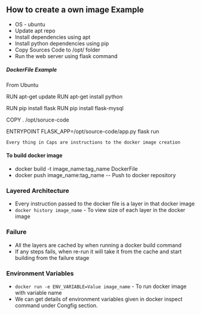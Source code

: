## How to create a own image Example
- OS - ubuntu
- Update apt repo
- Install dependencies using apt
- Install python dependencies using pip
- Copy Sources Code to /opt/ folder
- Run the web server using flask command

##### DockerFile Example
From Ubuntu

RUN apt-get update
RUN apt-get install python

RUN pip install flask
RUN pip install flask-mysql

COPY . /opt/soruce-code

ENTRYPOINT FLASK_APP=/opt/source-code/app.py flask run

`Every thing in Caps are instructions to the docker image creation`

#### To build docker image

- docker build -t image_name:tag_name DockerFile
- docker push image_name:tag_name  -- Push to docker repository

### Layered Architecture 
- Every instruction passed to the docker file is a layer in that docker image
- `docker history image_name` - To view size of each layer in the docker image


### Failure
- All the layers are cached by when running a docker build command
- If any steps fails, when re-run it will take it from the cache and start building from the failure stage

### Environment Variables
- `docker run -e ENV_VARIABLE=Value image_name` - To run docker image with variable name
- We can get details of environment variables given in docker inspect command under Congfig section.
